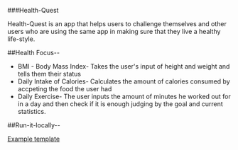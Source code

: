 ###Health-Quest

Health-Quest is an app that helps users to challenge themselves and other users who are using the same app in making sure that they live a healthy life-style. 



##Health Focus--

* BMI - Body Mass Index-
Takes the user's input of height and weight and tells them their status
* Daily Intake of Calories-
Calculates the amount of calories consumed by accpeting the food the user had
* Daily Exercise-
The user inputs the amount of minutes he worked out for in a day and then
check if it is enough judging by the goal and current statistics.

##Run-it-locally--

[Example template](http://healthquest.projectcodex.co/)


